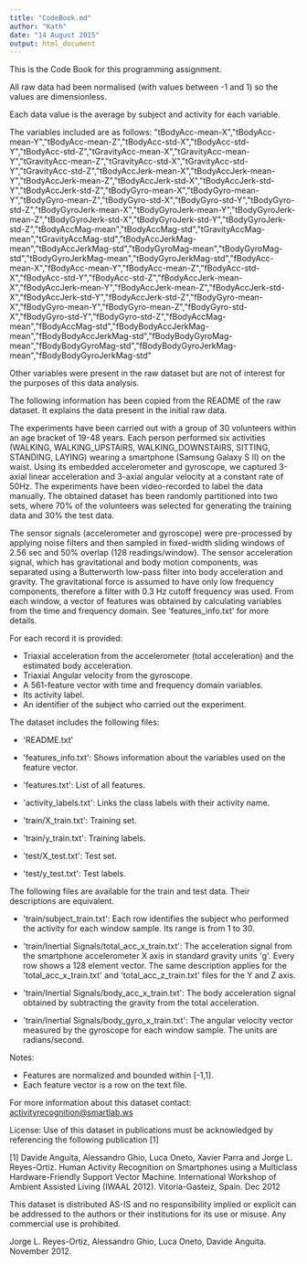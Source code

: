 ```yaml
---
title: "CodeBook.md"
author: "Kath"
date: "14 August 2015"
output: html_document
---
```


This is the Code Book for this programming assignment.

All raw data had been normalised (with values between -1 and 1) so the values are dimensionless.

Each data value is the average by subject and activity for each variable.

The variables included are as follows:
"tBodyAcc-mean-X","tBodyAcc-mean-Y","tBodyAcc-mean-Z","tBodyAcc-std-X","tBodyAcc-std-Y","tBodyAcc-std-Z","tGravityAcc-mean-X","tGravityAcc-mean-Y","tGravityAcc-mean-Z","tGravityAcc-std-X","tGravityAcc-std-Y","tGravityAcc-std-Z","tBodyAccJerk-mean-X","tBodyAccJerk-mean-Y","tBodyAccJerk-mean-Z","tBodyAccJerk-std-X","tBodyAccJerk-std-Y","tBodyAccJerk-std-Z","tBodyGyro-mean-X","tBodyGyro-mean-Y","tBodyGyro-mean-Z","tBodyGyro-std-X","tBodyGyro-std-Y","tBodyGyro-std-Z","tBodyGyroJerk-mean-X","tBodyGyroJerk-mean-Y","tBodyGyroJerk-mean-Z","tBodyGyroJerk-std-X","tBodyGyroJerk-std-Y","tBodyGyroJerk-std-Z","tBodyAccMag-mean","tBodyAccMag-std","tGravityAccMag-mean","tGravityAccMag-std","tBodyAccJerkMag-mean","tBodyAccJerkMag-std","tBodyGyroMag-mean","tBodyGyroMag-std","tBodyGyroJerkMag-mean","tBodyGyroJerkMag-std","fBodyAcc-mean-X","fBodyAcc-mean-Y","fBodyAcc-mean-Z","fBodyAcc-std-X","fBodyAcc-std-Y","fBodyAcc-std-Z","fBodyAccJerk-mean-X","fBodyAccJerk-mean-Y","fBodyAccJerk-mean-Z","fBodyAccJerk-std-X","fBodyAccJerk-std-Y","fBodyAccJerk-std-Z","fBodyGyro-mean-X","fBodyGyro-mean-Y","fBodyGyro-mean-Z","fBodyGyro-std-X","fBodyGyro-std-Y","fBodyGyro-std-Z","fBodyAccMag-mean","fBodyAccMag-std","fBodyBodyAccJerkMag-mean","fBodyBodyAccJerkMag-std","fBodyBodyGyroMag-mean","fBodyBodyGyroMag-std","fBodyBodyGyroJerkMag-mean","fBodyBodyGyroJerkMag-std"

Other variables were present in the raw dataset but are not of interest for the purposes of this data analysis.



The following information has been copied from the README of the raw dataset. It explains the data present in the initial raw data.


The experiments have been carried out with a group of 30 volunteers within an age bracket of 19-48 years. Each person performed six activities (WALKING, WALKING_UPSTAIRS, WALKING_DOWNSTAIRS, SITTING, STANDING, LAYING) wearing a smartphone (Samsung Galaxy S II) on the waist. Using its embedded accelerometer and gyroscope, we captured 3-axial linear acceleration and 3-axial angular velocity at a constant rate of 50Hz. The experiments have been video-recorded to label the data manually. The obtained dataset has been randomly partitioned into two sets, where 70% of the volunteers was selected for generating the training data and 30% the test data. 

The sensor signals (accelerometer and gyroscope) were pre-processed by applying noise filters and then sampled in fixed-width sliding windows of 2.56 sec and 50% overlap (128 readings/window). The sensor acceleration signal, which has gravitational and body motion components, was separated using a Butterworth low-pass filter into body acceleration and gravity. The gravitational force is assumed to have only low frequency components, therefore a filter with 0.3 Hz cutoff frequency was used. From each window, a vector of features was obtained by calculating variables from the time and frequency domain. See 'features_info.txt' for more details. 

For each record it is provided:

- Triaxial acceleration from the accelerometer (total acceleration) and the estimated body acceleration.
- Triaxial Angular velocity from the gyroscope. 
- A 561-feature vector with time and frequency domain variables. 
- Its activity label. 
- An identifier of the subject who carried out the experiment.

The dataset includes the following files:

- 'README.txt'

- 'features_info.txt': Shows information about the variables used on the feature vector.

- 'features.txt': List of all features.

- 'activity_labels.txt': Links the class labels with their activity name.

- 'train/X_train.txt': Training set.

- 'train/y_train.txt': Training labels.

- 'test/X_test.txt': Test set.

- 'test/y_test.txt': Test labels.

The following files are available for the train and test data. Their descriptions are equivalent. 

- 'train/subject_train.txt': Each row identifies the subject who performed the activity for each window sample. Its range is from 1 to 30. 

- 'train/Inertial Signals/total_acc_x_train.txt': The acceleration signal from the smartphone accelerometer X axis in standard gravity units 'g'. Every row shows a 128 element vector. The same description applies for the 'total_acc_x_train.txt' and 'total_acc_z_train.txt' files for the Y and Z axis. 

- 'train/Inertial Signals/body_acc_x_train.txt': The body acceleration signal obtained by subtracting the gravity from the total acceleration. 

- 'train/Inertial Signals/body_gyro_x_train.txt': The angular velocity vector measured by the gyroscope for each window sample. The units are radians/second. 

Notes: 
- Features are normalized and bounded within [-1,1].
- Each feature vector is a row on the text file.

For more information about this dataset contact: activityrecognition@smartlab.ws

License:
Use of this dataset in publications must be acknowledged by referencing the following publication [1] 

[1] Davide Anguita, Alessandro Ghio, Luca Oneto, Xavier Parra and Jorge L. Reyes-Ortiz. Human Activity Recognition on Smartphones using a Multiclass Hardware-Friendly Support Vector Machine. International Workshop of Ambient Assisted Living (IWAAL 2012). Vitoria-Gasteiz, Spain. Dec 2012

This dataset is distributed AS-IS and no responsibility implied or explicit can be addressed to the authors or their institutions for its use or misuse. Any commercial use is prohibited.

Jorge L. Reyes-Ortiz, Alessandro Ghio, Luca Oneto, Davide Anguita. November 2012.



